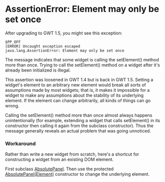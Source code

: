 # AssertionError: Element may only be set once #
After upgrading to GWT 1.5, you might see this exception:

```
$PP_OFF
[ERROR] Uncaught exception escaped
java.lang.AssertionError: Element may only be set once
```

The message indicates that some widget is calling the setElement() method more than once. Trying to call the setElement() method on a widget after it's already been initialized is illegal.

This assertion was loosened in GWT 1.4 but is back in GWT 1.5. Setting a widget's element to an arbitrary new element would break all sorts of assumptions made by most widgets; that is, it makes it impossible for a widget to make any assumptions about the stability of its underlying element. If the element can change arbitrarily, all kinds of things can go wrong.

Calling the setElement() method more than once almost always happens unintentionally (for example, extending a widget that calls setElement() in its constructor then calling it again from the subclass constructor). Thus the message generally reveals an actual problem that was going unnoticed.

### Workaround ###
Rather than write a new widget from scratch, here's a shortcut for constructing a widget from an existing DOM element.

First subclass [AbsolutePanel](http://google-web-toolkit.googlecode.com/svn/javadoc/1.5/com/google/gwt/user/client/ui/AbsolutePanel.html). Then use the protected [AbsolutePanel(Element)](http://google-web-toolkit.googlecode.com/svn/javadoc/1.5/com/google/gwt/user/client/ui/AbsolutePanel.html#AbsolutePanel(com.google.gwt.user.client.Element)) constructor to change the underlying element.
